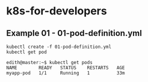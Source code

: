 # k8s-for-developers

## Example 01 - 01-pod-definition.yml

```kubectl
kubectl create -f 01-pod-definition.yml
kubectl get pod
```

```bash-color
edith@master:~$ kubectl get pods
NAME        READY   STATUS    RESTARTS   AGE
myapp-pod   1/1     Running   1          33m
```




